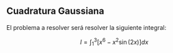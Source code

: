 ## Cuadratura Gaussiana

El problema a resolver será resolver la siguiente integral:


$$
I = \int_{1}^{3} [x^6 - x^2 \sin (2x)] dx
$$

